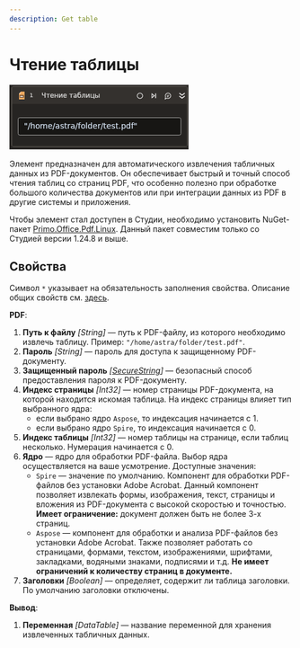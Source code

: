 ```yaml
---
description: Get table
---
```



# Чтение таблицы

![](<../../../../.gitbook/assets1/linux_items/pdf-gettable.png>)

Элемент предназначен для автоматического извлечения табличных данных из PDF-документов. Он обеспечивает быстрый и точный способ чтения таблиц со страниц PDF, что особенно полезно при обработке большого количества документов или при интеграции данных из PDF в другие системы и приложения.

Чтобы элемент стал доступен в Студии, необходимо установить NuGet-пакет [Primo.Office.Pdf.Linux](https://docs.primo-rpa.ru/primo-rpa/g_elements/linuks/el-extra/pdf). Данный пакет совместим только со Студией версии 1.24.8 и выше.


## Свойства
Символ `*` указывает на обязательность заполнения свойства. Описание общих свойств см. [здесь](https://docs.primo-rpa.ru/primo-rpa/primo-studio/process/elements#svoistva-elementa).

**PDF**:

1. **Путь к файлу** *[String]* — путь к PDF-файлу, из которого необходимо извлечь таблицу. Пример: `"/home/astra/folder/test.pdf"`.
1. **Пароль** *[String]* — пароль для доступа к защищенному PDF-документу.
1. **Защищенный пароль** *[[SecureString](https://learn.microsoft.com/ru-ru/dotnet/api/system.security.securestring?view=net-8.0&viewFallbackFrom=netcore-8.0)]* — безопасный способ предоставления пароля к PDF-документу.
1. **Индекс страницы** *[Int32]* — номер страницы PDF-документа, на которой находится искомая таблица. На индекс страницы влияет тип выбранного ядра:
   * если выбрано ядро `Aspose`, то индексация начинается с 1.
   * если выбрано ядро `Spire`, то индексация начинается с 0.
1. **Индекс таблицы** *[Int32]* — номер таблицы на странице, если таблиц несколько. Нумерация начинается с 0.
1. **Ядро** — ядро для обработки PDF-файла. Выбор ядра осуществляется на ваше усмотрение. Доступные значения:
   * `Spire` — значение по умолчанию. Компонент для обработки PDF-файлов без установки Adobe Acrobat. Данный компонент позволяет извлекать формы, изображения, текст, страницы и вложения из PDF-документа с высокой скоростью и точностью. **Имеет ограничение:** документ должен быть не более 3-х страниц.  
   * `Aspose` — компонент для обработки и анализа PDF-файлов без установки Adobe Acrobat. Также позволяет работать со страницами, формами, текстом, изображениями, шрифтами, закладками, водяными знаками, подписями и т.д. **Не имеет ограничений к количеству страниц в документе.**
1. **Заголовки** *[Boolean]* — определяет, содержит ли таблица заголовки. По умолчанию заголовки отключены.


**Вывод**:

1. **Переменная** *[DataTable]* — название переменной для хранения извлеченных табличных данных.

